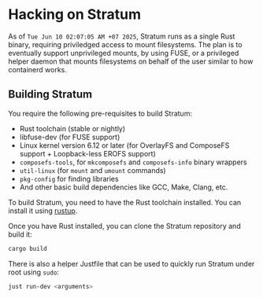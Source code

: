# Hacking on Stratum

As of `Tue Jun 10 02:07:05 AM +07 2025`, Stratum runs as a single Rust binary, requiring priviledged
access to mount filesystems. The plan is to eventually support unprivileged mounts, by using
FUSE, or a privileged helper daemon that mounts filesystems on behalf of the user similar to how containerd works.

## Building Stratum

You require the following pre-requisites to build Stratum:

- Rust toolchain (stable or nightly)
- libfuse-dev (for FUSE support)
- Linux kernel version 6.12 or later (for OverlayFS and ComposeFS support + Loopback-less EROFS support)
- `composefs-tools`, for `mkcomposefs` and `composefs-info` binary wrappers
- `util-linux` (for `mount` and `umount` commands)
- `pkg-config` for finding libraries
- And other basic build dependencies like GCC, Make, Clang, etc.

To build Stratum, you need to have the Rust toolchain installed. You can install it using [rustup](https://rustup.rs/).

Once you have Rust installed, you can clone the Stratum repository and build it:

```bash
cargo build
```

There is also a helper Justfile that can be used to quickly run Stratum under root using `sudo`:

```bash
just run-dev <arguments>
```
